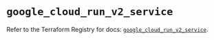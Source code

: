 # `google_cloud_run_v2_service`

Refer to the Terraform Registry for docs: [`google_cloud_run_v2_service`](https://registry.terraform.io/providers/hashicorp/google-beta/5.15.0/docs/resources/google_cloud_run_v2_service).
